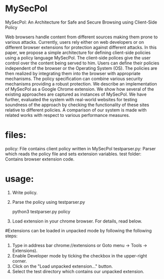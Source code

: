 # MySecPol
MySecPol: An Architecture for Safe and Secure Browsing using Client-Side Policy

Web browsers handle content from different sources making them prone to various attacks. Currently, users rely either on web developers or on different browser extensions for protection against different attacks. In this paper, we propose a simple architecture for defining client-side policies using a policy language MySecPol. The client-side polices give the user control over the content being served to him. Users can define their policies independent of the browser or the Operating System (OS). The policies are then realized by integrating them into the browser with appropriate mechanisms. The policy specification can combine various security mechanisms providing a robust protection. We describe an implementation of MySecPol as a Google Chrome extension. We show how several of the existing approaches are captured as instances of MySecPol. We have further, evaluated the system  with real-world websites for testing soundness of the approach by checking the functionality of these sites relative to different policies. A comparison of our system is made with related works with respect to various performance measures.


# files:
policy: File contains client policy written in MySecPol
testparser.py: Parser which reads the policy file and sets extension variables.
test folder: Contains browser extension code.


# usage:
1.  Write policy.
2.  Parse the policy using testparser.py

    python3 testparser.py policy
3.  Load extension in your chrome browser. For details, read below.

#Extensions can be loaded in unpacked mode by following the following steps:
1. Type in address bar chrome://extensions  or Goto menu -> Tools -> Extensions).
2. Enable Developer mode by ticking the checkbox in the upper-right corner.
3. Click on the "Load unpacked extension..." button.
4. Select the test directory which contains our unpacked extension.
